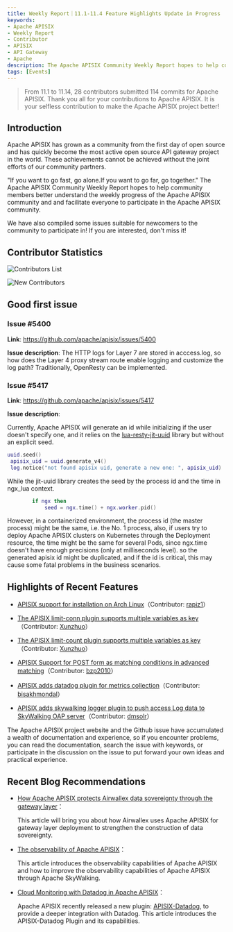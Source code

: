 ```yaml
---
title: Weekly Report｜11.1-11.4 Feature Highlights Update in Progress
keywords:
- Apache APISIX
- Weekly Report
- Contributor
- APISIX
- API Gateway
- Apache
description: The Apache APISIX Community Weekly Report hopes to help community members better understand the weekly progress of the Apache APISIX community and and facilitate everyone to participate in the Apache APISIX community.
tags: [Events]
---
```


> From 11.1 to 11.14, 28 contributors submitted 114 commits for Apache APISIX. Thank you all for your contributions to Apache APISIX. It is your selfless contribution to make the Apache APISIX project better!

<!--truncate-->

## Introduction

Apache APISIX has grown as a community from the first day of open source and has quickly become the most active open source API gateway project in the world. These achievements cannot be achieved without the joint efforts of our community partners.

"If you want to go fast, go alone.If you want to go far, go together." The Apache APISIX Community Weekly Report hopes to help community members better understand the weekly progress of the Apache APISIX community and and facilitate everyone to participate in the Apache APISIX community.

We have also compiled some issues suitable for newcomers to the community to participate in! If you are interested, don't miss it!

## Contributor Statistics

![Contributors List](https://static.apiseven.com/202108/1636940255460-0c2ab16c-93f9-490a-ab89-89f057b2fa1c.png)

![New Contributors](https://static.apiseven.com/202108/1636942793677-0f64e00c-248c-4fd1-9cb4-ba059591e205.png)

## Good first issue

### Issue #5400

**Link**: https://github.com/apache/apisix/issues/5400

**Issue description**: The HTTP logs for Layer 7 are stored in acccess.log, so how does the Layer 4 proxy stream route enable logging and customize the log path? Traditionally, OpenResty can be implemented.

### Issue #5417

**Link**: https://github.com/apache/apisix/issues/5417

**Issue description**:

Currently, Apache APISIX will generate an id while initializing if the user doesn't specify one, and it relies on the [lua-resty-jit-uuid](https://github.com/thibaultcha/lua-resty-jit-uuid) library but without an explicit seed.

```Lua
uuid.seed()
 apisix_uid = uuid.generate_v4()
 log.notice("not found apisix uid, generate a new one: ", apisix_uid)
```

While the jit-uuid library creates the seed by the process id and the time in ngx_lua context.

```Lua
        if ngx then
            seed = ngx.time() + ngx.worker.pid()
```

However, in a containerized environment, the process id (the master process) might be the same, i.e. the No. 1 process, also, if users try to deploy Apache APISIX clusters on Kubernetes through the Deployment resource, the time might be the same for several Pods, since ngx.time doesn't have enough precisions (only at milliseconds level). so the generated apisix id might be duplicated, and if the id is critical, this may cause some fatal problems in the business scenarios.

## Highlights of Recent Features

- [APISIX support for installation on Arch Linux](https://github.com/apache/apisix/pull/5350)（Contributor: [rapiz1](https://github.com/rapiz1)）

- [The APISIX limit-conn plugin supports multiple variables as key](https://github.com/apache/apisix/pull/5354)（Contributor: [Xunzhuo](https://github.com/Xunzhuo)）

- [The APISIX limit-count plugin supports multiple variables as key](https://github.com/apache/apisix/pull/5378)（Contributor: [Xunzhuo](https://github.com/Xunzhuo)）

- [APISIX Support for POST form as matching conditions in advanced matching](https://github.com/apache/apisix/pull/5409)（Contributor: [bzp2010](https://github.com/bzp2010)）

- [APISIX adds datadog plugin for metrics collection](https://github.com/apache/apisix/pull/5372)（Contributor: [bisakhmondal](https://github.com/bisakhmondal)）

- [APISIX adds skywalking logger plugin to push access Log data to SkyWalking OAP server](https://github.com/apache/apisix/pull/5478)（Contributor: [dmsolr](https://github.com/dmsolr)）

The Apache APISIX project website and the Github issue have accumulated a wealth of documentation and experience, so if you encounter problems, you can read the documentation, search the issue with keywords, or participate in the discussion on the issue to put forward your own ideas and practical experience.

## Recent Blog Recommendations

- [How Apache APISIX protects Airwallex data sovereignty through the gateway layer](https://apisix.apache.org/blog/2021/11/03/airwallex-usercase)：

  This article will bring you about how Airwallex uses Apache APISIX for gateway layer deployment to strengthen the construction of data sovereignty.

- [The observability of Apache APISIX](https://apisix.apache.org/blog/2021/11/04/skywalking)：

  This article introduces the observability capabilities of Apache APISIX and how to improve the observability capabilities of Apache APISIX through Apache SkyWalking.

- [Cloud Monitoring with Datadog in Apache APISIX](https://apisix.apache.org/blog/2021/11/12/apisix-datadog)：

  Apache APISIX recently released a new plugin: [APISIX-Datadog](https://apisix.apache.org/docs/apisix/next/plugins/datadog/), to provide a deeper integration with Datadog. This article introduces the APISIX-Datadog Plugin and its capabilities.
